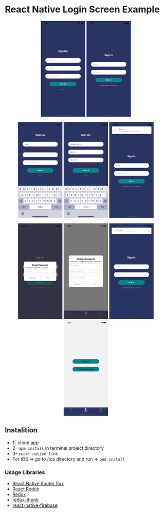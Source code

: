 # React Native Login Screen Example

<p align="center">
<img src="screenshots/signUp.png" alt="alt text" width="138" height="298">
<img src="screenshots/signIn.png" alt="alt text" width="138" height="298">
  </p>
  <p align="center">
<img src="screenshots/invalidEmail.png" alt="alt text" width="138" height="298">
  <img src="screenshots/password_1.png" alt="alt text" width="138" height="298">
  <img src="screenshots/password_2.png" alt="alt text" width="138" height="298">
  </p>
  <p align="center">
  <img src="screenshots/resetPassword.png" alt="alt text" width="138" height="298">
  <img src="screenshots/changePassword.png" alt="alt text" width="138" height="298">
  <img src="screenshots/toastMessage.png" alt="alt text" width="138" height="298">
  <img src="screenshots/profileScreen.png" alt="alt text" width="138" height="298">
</p>

## Instalition
- 1- clone app
- 2- `npm install` in terminal project directory
- 3- `react-native link`
- For IOS => go to /ios directory and run  => `pod install`

### Usage Libraries
* [React Native Router flux](https://github.com/aksonov/react-native-router-flux)
* [React Redux](https://github.com/reduxjs/react-redux)
* [Redux](https://github.com/reduxjs/redux)
* [redux-thunk](https://github.com/reduxjs/redux-thunk)
* [react-native-firebase](https://github.com/invertase/react-native-firebase)


